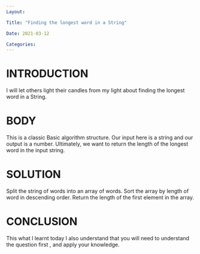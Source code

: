 ```yaml
---
Layout:

Title: "Finding the longest word in a String"

Date: 2021-03-12

Categories:
---
```


# INTRODUCTION

I will let others light their candles from my light about finding the longest word in a String.

# BODY

This is a classic Basic algorithm structure. Our input here is a string and our output is a number. Ultimately, we want to return the length of the longest word in the input string.

# SOLUTION

Split the string of words into an array of words.
Sort the array by length of word in descending order.
Return the length of the first element in the array.

# CONCLUSION

This what I learnt today I also understand that you will need to understand the question first , and apply your knowledge.
